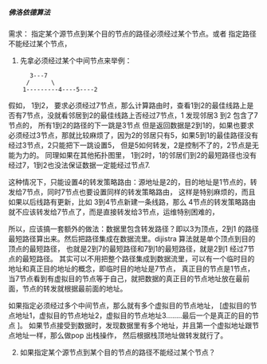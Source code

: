 ##### 佛洛依德算法
需求： 指定某个源节点到某个目的节点的路径必须经过某个节点。或者 指定路径不能经过某个节点，

1. 先拿必须经过某个中间节点来举例：
```
      3---7
     /      \
    1---------4----5----2
 ```                
假如， 1到2， 要求必须经过7节点，那么计算路由时，查看1到2的最佳线路上是否有7节点，没就看邻居到2的最佳线路上否经过7节点，1 发现邻居3 到2 包含了7节点的， 所有1到2的路径的下一跳是3节点
但是返回数据是2到1的，如果也要求必须经过3节点，那就比较麻烦了，因为2的邻居只有5，如果5到1的最佳路径没有经过3节点，2只能把下一跳设置5， 但是5如何转发，2是控制不了的，2节点是无能为力的。
同理如果在其他拓扑图里， 1到2时，1的邻居们到2的最短路径也没有经过7，1到2也没法保证数据一定能经过节点7.

这种情况下，只能设置4的转发策略路由：源地址是2的，目的地址是1节点的，转发给7节点，同时7节点也要设置同样的转发策略路由， 这样是特别麻烦的，而且如果以后线路有更新，比如 3到4节点新建一条线路，那么 4节点的转发策略路由就不应该转发给7节点了，而是直接转发给3节点，运维特别困难的，

所以，应该搞一套额外的做法：数据里包含转发路径？即以3为顶点，2到1 的路径最短路径算出来。然后把路径集成在数据流里。dijistra 算法就是单个顶点到目的顶点的最短路径， 也就是2到7的最短路径和7到1的最短路径，就是2到1 经过7节点的最短路径。 其实可以不用把整个路径集成到数据流里，可以有一个临时目的地址和真正目的地址的概念，即临时目的地址是7节点， 真正目的节点是1节点，当7节点看到有虚拟目的节点等于自己，就把数据的真正目的节点地址放在最前面，节点的转发就根据最前面的地址。

如果指定必须经过多个中间节点，那么就有多个虚拟目的节点地址，
[虚拟目的节点地址1，虚拟目的节点地址2，虚拟目的节点地址3........最后一个是真正的目的节点 ]。
如果节点接受到数据时，发现数据里有多个地址，并且第一个虚拟地址跟节点地址一样，那么做pop 出栈操作， 然后根据栈顶地址做转发就行了。

2. 如果指定某个源节点到某个目的节点的路径不能经过某个节点？

